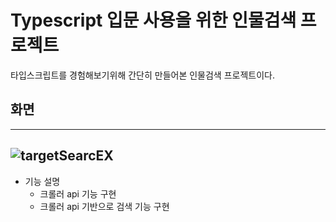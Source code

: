 # Typescript 입문 사용을 위한 인물검색 프로젝트

타입스크립트를 경험해보기위해 간단히 만들어본 인물검색 프로젝트이다.

## 화면
---
![targetSearcEX](https://i.ibb.co/5htZ649/2023-04-12-5-10-31.png)
---

* 기능 설명
  * 크롤러 api 기능 구현
  * 크롤러 api 기반으로 검색 기능 구현

